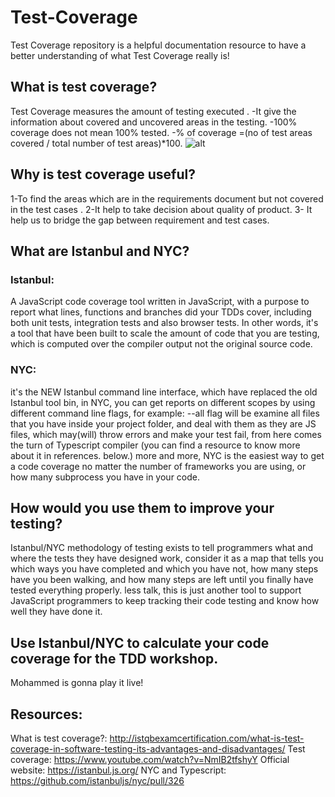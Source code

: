 # Test-Coverage
Test Coverage repository is a helpful documentation resource to have a better understanding of what Test Coverage really is!

## What is test coverage?
Test Coverage measures the amount of testing executed .
-It give the information about covered and uncovered areas in the testing.
-100% coverage does not mean 100% tested.
-% of coverage =(no of test areas covered / total number of test areas)*100.
![alt](http://istqbexamcertification.com/wp-content/uploads/2012/01/test-coverage-formula.jpg)


## Why is test coverage useful?
1-To find the areas which are in the requirements document but not covered in the test cases .
2-It help to take decision about quality of product.
3- It help us to bridge the gap between requirement and test cases.

## What are Istanbul and NYC?
### Istanbul:
A JavaScript code coverage tool written in JavaScript, with a purpose to report what lines, functions and branches did your TDDs cover, including both unit tests, integration tests and also browser tests.
In other words, it's a tool that have been built to scale the amount of code that you are testing, which is computed over the compiler output not the original source code.

### NYC:
it's the NEW Istanbul command line interface, which have replaced the old Istanbul tool bin, in NYC, you can get reports on different scopes by using different command line flags, for example: --all flag will be examine all files that you have inside your project folder, and deal with them as they are JS files, which may(will) throw errors and make your test fail, from here comes the turn of Typescript compiler (you can find a resource to know more about it in references. below.)
more and more, NYC is the easiest way to get a code coverage no matter the number of frameworks you are using, or how many subprocess you have in your code.

## How would you use them to improve your testing?
Istanbul/NYC methodology of testing exists to tell programmers what and where the tests they have designed work, consider it as a map that tells you which ways you have completed and which you have not, how many steps have you been walking, and how many steps are left until you finally have tested everything properly.
less talk, this is just another tool to support JavaScript programmers to keep tracking their code testing and know how well they have done it.

## Use Istanbul/NYC to calculate your code coverage for the TDD workshop.
Mohammed is gonna play it live!



## Resources:
What is test coverage?: http://istqbexamcertification.com/what-is-test-coverage-in-software-testing-its-advantages-and-disadvantages/
Test coverage: https://www.youtube.com/watch?v=NmIB2tfshyY
Official website: https://istanbul.js.org/
NYC and Typescript: https://github.com/istanbuljs/nyc/pull/326
